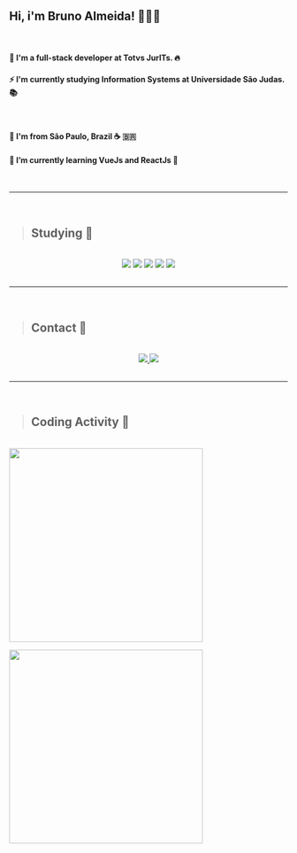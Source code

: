 ## Hi, i'm Bruno Almeida! 👨🏾‍💻

<br/>

#### 🔭 I'm a full-stack developer at Totvs JurITs. 🔥 
#### ⚡ I'm currently studying Information Systems at Universidade São Judas. 📚️

<br>

#### 📍️ I'm from São Paulo, Brazil ☕️ 🇧🇷️
#### 🌱 I’m currently learning VueJs and ReactJs 🤯️
<br>
<hr>
<br>

> ## Studying 🧠
<br>

<div align="center">
<img src="https://img.icons8.com/color/32/000000/javascript.png"/>

<img src="https://img.icons8.com/color/32/000000/html-5.png"/>

<img src="https://img.icons8.com/color/32/000000/css3.png"/>

<img src="https://img.icons8.com/color/32/000000/vue-js.png"/>

<img src="https://img.icons8.com/plasticine/32/000000/react.png"/>
</div>
<br>
<hr>
<br>

> ## Contact 📲️
<br>

<div align="center"> 
<a href="https://github.com/bruno-ralmeida">
  <img src="https://img.icons8.com/ios-filled/36/000000/github.png"/>
</a>
<a href="https://www.linkedin.com/in/brunor-almeida/">
<img src="https://img.icons8.com/fluent/38/000000/linkedin.png"/>
</a>
</div>

<br>
<hr>
<br>

> ## Coding Activity 🚀️

<br>
<img width="350"  src="https://github-readme-stats.vercel.app/api/top-langs/?username=bruno-ralmeida&layout=compact&theme=tokyonight"
    />

<img width="350" src="https://github-readme-stats.vercel.app/api?username=bruno-ralmeida&show_icons=true&theme=tokyonight"
    />

